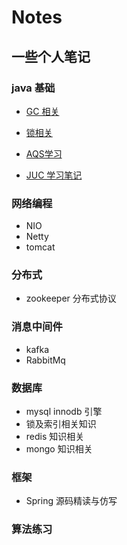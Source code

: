 # Notes
## 一些个人笔记


### java 基础

* [GC 相关]()

* [锁相关]()

* [AQS学习]()

* [JUC 学习笔记]()

  
### 网络编程

* NIO
* Netty
* tomcat

### 分布式

* zookeeper 分布式协议

### 消息中间件

* kafka
* RabbitMq

### 数据库

* mysql innodb 引擎
* 锁及索引相关知识
* redis 知识相关
* mongo 知识相关

### 框架

* Spring 源码精读与仿写

### 算法练习

